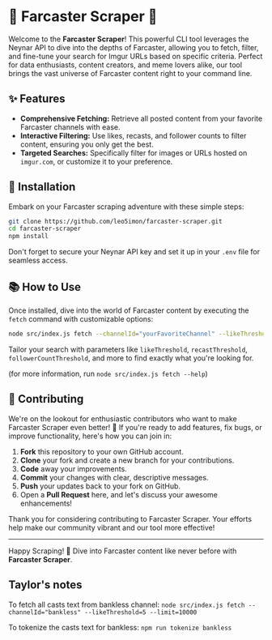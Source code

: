 # 🌟 Farcaster Scraper 🌟

Welcome to the **Farcaster Scraper**! This powerful CLI tool leverages the Neynar API to dive into the depths of Farcaster, allowing you to fetch, filter, and fine-tune your search for Imgur URLs based on specific criteria. Perfect for data enthusiasts, content creators, and meme lovers alike, our tool brings the vast universe of Farcaster content right to your command line.

## ✨ Features

- **Comprehensive Fetching:** Retrieve all posted content from your favorite Farcaster channels with ease.
- **Interactive Filtering:** Use likes, recasts, and follower counts to filter content, ensuring you only get the best.
- **Targeted Searches:** Specifically filter for images or URLs hosted on `imgur.com`, or customize it to your preference.

## 🚀 Installation

Embark on your Farcaster scraping adventure with these simple steps:

```bash
git clone https://github.com/leo5imon/farcaster-scraper.git
cd farcaster-scraper
npm install
```

Don't forget to secure your Neynar API key and set it up in your `.env` file for seamless access.

## 📚 How to Use

Once installed, dive into the world of Farcaster content by executing the `fetch` command with customizable options:

```bash
node src/index.js fetch --channelId="yourFavoriteChannel" --likeThreshold=50 --limit=100
```

Tailor your search with parameters like `likeThreshold`, `recastThreshold`, `followerCountThreshold`, and more to find exactly what you're looking for.

(for more information, run `node src/index.js fetch --help`)

## 🤝 Contributing

We're on the lookout for enthusiastic contributors who want to make Farcaster Scraper even better! 🌈 If you're ready to add features, fix bugs, or improve functionality, here's how you can join in:

1. **Fork** this repository to your own GitHub account.
2. **Clone** your fork and create a new branch for your contributions.
3. **Code** away your improvements.
4. **Commit** your changes with clear, descriptive messages.
5. **Push** your updates back to your fork on GitHub.
6. Open a **Pull Request** here, and let's discuss your awesome enhancements!

Thank you for considering contributing to Farcaster Scraper. Your efforts help make our community vibrant and our tool more effective!

---

Happy Scraping! 🎉 Dive into Farcaster content like never before with **Farcaster Scraper**.

## Taylor's notes

To fetch all casts text from bankless channel:
`
node src/index.js fetch --channelId="bankless" --likeThreshold=5 --limit=10000
`

To tokenize the casts text for bankless:
`
npm run tokenize bankless
`